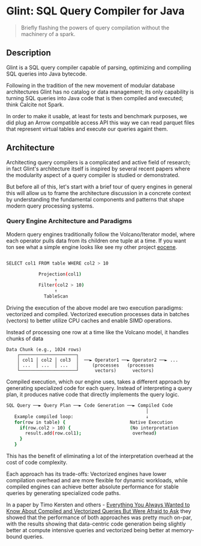 # Glint: SQL Query Compiler for Java

> Briefly flashing the powers of query compilation without the machinery of a spark.

## Description

Glint is a SQL query compiler capable of parsing, optimizing and compiling
SQL queries into Java bytecode.

Following in the tradition of the new movement of modular database architectures
Glint has no catalog or data management; its only capability is turning SQL queries
into Java code that is then compiled and executed; think Calcite not Spark.

In order to make it usable, at least for tests and benchmark purposes, we did plug
an Arrow compatible access API this way we can read parquet files that represent
virtual tables and execute our queries againt them.

## Architecture

Architecting query compilers is a complicated and active field of research; in fact
Glint's architecture itself is inspired by several recent papers where the modularity
aspect of a query compiler is studied or demonstrated.

But before all of this, let's start with a brief tour of query engines in general this
will allow us to frame the architecture discussion in a concrete context by understanding
the fundamental components and patterns that shape modern query processing systems. 

### Query Engine Architecture and Paradigms

Modern query engines traditionally follow the Volcano/Iterator model, where each operator
pulls data from its children one tuple at a time. If you want ton see what a simple
engine looks like see my other project [eocene](https://github.com/clflushopt/eocene).

```sh

SELECT col1 FROM table WHERE col2 > 10

            Projection(col1)
                  ↑
            Filter(col2 > 10)
                  ↑
              TableScan
```

Driving the execution of the above model are two execution paradigms: vectorized and compiled.
Vectorized execution processes data in batches (vectors) to better utilize CPU caches and 
enable SIMD operations.

Instead of processing one row at a time like the Volcano model, it handles chunks of data

```
Data Chunk (e.g., 1024 rows)
    ┌─────────────────────┐
    │ col1 │ col2 │ col3  │  ──► Operator1 ──► Operator2 ──► ...
    │ ...  │ ...  │ ...   │     (processes   (processes
    └─────────────────────┘      vectors)      vectors)
```

Compiled execution, which our engine uses, takes a different approach by generating specialized
code for each query. Instead of interpreting a query plan, it produces native code that directly
implements the query logic.

```sh
SQL Query ──► Query Plan ──► Code Generation ──► Compiled Code
                                                    │
   Example compiled loop:                           ↓
   for(row in table) {                        Native Execution
     if(row.col2 > 10) {                      (No interpretation
       result.add(row.col1);                   overhead)
     }
   }
```

This has the benefit of eliminating a lot of the interpretation overhead at the cost of code
complexity.

Each approach has its trade-offs: Vectorized engines have lower compilation overhead and are
more flexible for dynamic workloads, while compiled engines can achieve better absolute performance
for stable queries by generating specialized code paths. 

In a paper by Timo Kersten and others - [Everything You Always Wanted to Know About Compiled and Vectorized Queries But Were Afraid to Ask](https://www.vldb.org/pvldb/vol11/p2209-kersten.pdf) they showed that the performance of
both approaches was pretty much on-par, with the results showing that data-centric code generation
being slightly better at compute intensive queries and vectorized being better at memory-bound
queries.